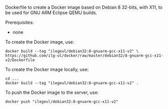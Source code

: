 Dockerfile to create a Docker image based on Debian 8 32-bits, with X11, to be used for GNU ARM Eclipse QEMU builds.

Prerequisites:

- none


To create the Docker image, use:

	docker build --tag "ilegeul/debian32:8-gnuarm-gcc-x11-v2" \
	https://github.com/ilg-ul/docker/raw/master/debian32/8-gnuarm-gcc-x11-v2/Dockerfile

To create the Docker image locally, use:

	cd ...
	docker build --tag "ilegeul/debian32:8-gnuarm-gcc-x11-v2" .

To push the Docker image to the server, use:

	docker push "ilegeul/debian32:8-gnuarm-gcc-x11-v2"